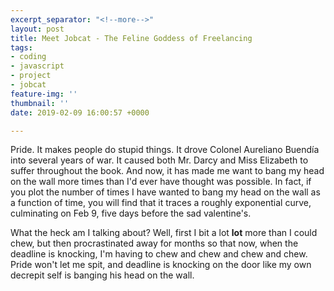 ```yaml
---
excerpt_separator: "<!--more-->"
layout: post
title: Meet Jobcat - The Feline Goddess of Freelancing
tags:
- coding
- javascript
- project
- jobcat
feature-img: ''
thumbnail: ''
date: 2019-02-09 16:00:57 +0000

---
```

Pride. It makes people do stupid things. It drove Colonel Aureliano Buendía into several years of war. It caused both Mr. Darcy and Miss Elizabeth to suffer throughout the book. And now, it has made me want to bang my head on the wall more times than I'd ever have thought was possible. In fact, if you plot the number of times I have wanted to bang my head on the wall as a function of time, you will find that it traces a roughly exponential curve, culminating on Feb 9, five days before the sad valentine's.

<!--more-->

What the heck am I talking about? Well, first I bit a lot **lot** more than I could chew, but then procrastinated away for months so that now, when the deadline is knocking, I'm having to chew and chew and chew and chew. Pride won't let me spit, and deadline is knocking on the door like my own decrepit self is banging his head on the wall.